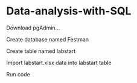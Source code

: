 # Data-analysis-with-SQL

Download pgAdmin...

Create database named Festman

Create table named labstart

Import labstart.xlsx data into labstart table

Run code
